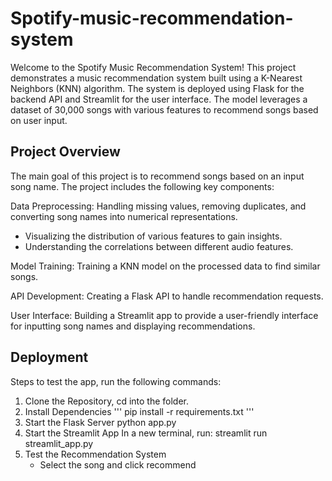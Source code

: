# Spotify-music-recommendation-system
Welcome to the Spotify Music Recommendation System! This project demonstrates a music recommendation system built using a K-Nearest Neighbors (KNN) algorithm. The system is deployed using Flask for the backend API and Streamlit for the user interface. The model leverages a dataset of 30,000 songs with various features to recommend songs based on user input.

## Project Overview
The main goal of this project is to recommend songs based on an input song name. The project includes the following key components:

Data Preprocessing: Handling missing values, removing duplicates, and converting song names into numerical representations.
- Visualizing the distribution of various features to gain insights.
- Understanding the correlations between different audio features.

Model Training: Training a KNN model on the processed data to find similar songs.

API Development: Creating a Flask API to handle recommendation requests.

User Interface: Building a Streamlit app to provide a user-friendly interface for inputting song names and displaying recommendations.

## Deployment
Steps to test the app, run the following commands:
1. Clone the Repository, cd into the folder.
2. Install Dependencies
   '''
   pip install -r requirements.txt
   '''
4. Start the Flask Server
   python app.py
5. Start the Streamlit App
   In a new terminal, run:
   streamlit run streamlit_app.py
6. Test the Recommendation System
   - Select the song and click recommend
   

